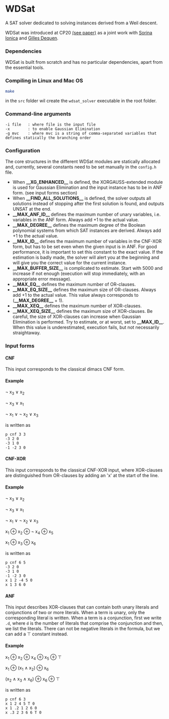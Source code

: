 # WDSat
A SAT solver dedicated to solving instances derived from a Weil descent.

WDSat was introduced at CP20 [(see paper)](https://arxiv.org/abs/2001.11229) as a joint work with [Sorina Ionica](https://home.mis.u-picardie.fr/~ionica/) and [Gilles Dequen](https://home.mis.u-picardie.fr/~dequen/doku.php). 

### Dependencies
WDSat is built from scratch and has no particular dependencies, apart from the essential tools. 

### Compiling in Linux and Mac OS
```bash
make
```
in the ```src``` folder wil create the ```wdsat_solver``` executable in the root folder.

### Command-line arguments
```
-i file   : where file is the input file
-x        : to enable Gaussian Elimination
-g mvc    : where mvc is a string of comma-separated variables that defines statically the branching order
```

### Configuration
The core structures in the different WDSat modules are statically allocated and, currently, several constants need to be set manually in the ```config.h``` file.
* When __\_\_XG_ENHANCED\_\___ is defined, the XORGAUSS-extended module is used for Gaussian Elimination and the input instance has to be in ANF form. (see input forms section)
* When __\_\_FIND_ALL_SOLUTIONS\_\___ is defined, the solver outputs all solutions instead of stopping after the first solution is found, and outputs UNSAT at the end. 
* __\_\_MAX_ANF_ID\_\___ defines the maximum number of unary variables, i.e. variables in the ANF form. Always add +1 to the actual value.
* __\_\_MAX_DEGREE\_\___ defines the maximum degree of the Boolean polynomial systems from which SAT instances are derived. Always add +1 to the actual value.
* __\_\_MAX_ID\_\___ defines the maximum number of variables in the CNF-XOR form, but has to be set even when the given input is in ANF. For good performance, it is important to set this constant to the exact value. If the estimation is badly made, the solver will alert you at the beginning and will give you the correct value for the current instance. 
* __\_\_MAX_BUFFER_SIZE\_\___ is complicated to estimate. Start with 5000 and increase if not enough (execution will stop immediately, with an appropriate error message).
* __\_\_MAX_EQ\_\___ defines the maximum number of OR-clauses. 
* __\_\_MAX_EQ_SIZE\_\___ defines the maximum size of OR-clauses. Always add +1 to the actual value. This value always corresponds to (__\_\_MAX_DEGREE\_\___ + 1).
* __\_\_MAX_XEQ\_\___ defines the maximum number of XOR-clauses. 
* __\_\_MAX_XEQ_SIZE\_\___ defines the maximum size of XOR-clauses. Be careful, the size of XOR-clauses can increase when Gaussian Elimination is performed. Try to estimate, or at worst, set to __\_\_MAX_ID\_\___. When this value is underestimated, execution fails, but not necessarily straightaway. 

### Input forms
#### CNF
This input corresponds to the classical dimacs CNF form. 
#### Example 
&#172; x<sub>3</sub>  &#8744;  x<sub>2</sub>

&#172; x<sub>3</sub>  &#8744;  x<sub>1</sub>

&#172; x<sub>1</sub> &#8744; &#172; x<sub>2</sub> &#8744; x<sub>3</sub>

is written as

```
p cnf 3 3
-3 2 0
-3 1 0
-1 -2 3 0
```


#### CNF-XOR
This input corresponds to the classical CNF-XOR input, where XOR-clauses are distinguished from OR-clauses by adding an 'x' at the start of the line.

#### Example
&#172; x<sub>3</sub>  &#8744;  x<sub>2</sub>

&#172; x<sub>3</sub>  &#8744;  x<sub>1</sub>

&#172; x<sub>1</sub> &#8744; &#172; x<sub>2</sub> &#8744; x<sub>3</sub>

x<sub>1</sub> &#8853; x<sub>2</sub> &#8853; &#172; x<sub>4</sub> &#8853; x<sub>5</sub>

x<sub>1</sub> &#8853; x<sub>3</sub> &#8853; x<sub>6</sub>

is written as

```
p cnf 6 5
-3 2 0
-3 1 0
-1 -2 3 0
x 1 2 -4 5 0
x 1 3 6 0
```

#### ANF
This input describes XOR-clauses that can contain both unary literals and conjunctions of two or more literals. When a term is unary, only the corresponding literal is written. When a term is a conjunction, first we write ```.d```, where ```d``` is the number of literals that comprise the conjunction and then, we list the literals. There can not be negative literals in the formula, but we can add a &#8868; constant instead. 

#### Example
x<sub>1</sub> &#8853; x<sub>2</sub> &#8853; x<sub>4</sub> &#8853; x<sub>5</sub> &#8853; &#8868;

x<sub>1</sub> &#8853; (x<sub>1</sub> &#8743; x<sub>2</sub>) &#8853; x<sub>6</sub>

(x<sub>2</sub> &#8743; x<sub>3</sub> &#8743; x<sub>6</sub>) &#8853; x<sub>6</sub> &#8853; &#8868;

is written as

```
p cnf 6 3
x 1 2 4 5 T 0
x 1 .2 1 2 6 0
x .3 2 3 6 6 T 0
```


